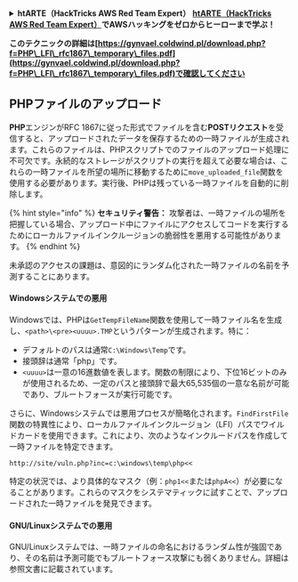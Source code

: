 <details>

<summary><strong>htARTE（HackTricks AWS Red Team Expert）</strong> <a href="https://training.hacktricks.xyz/courses/arte"><strong>htARTE（HackTricks AWS Red Team Expert）</strong></a><strong>でAWSハッキングをゼロからヒーローまで学ぶ！</strong></summary>

HackTricksをサポートする他の方法：

- **HackTricksで企業を宣伝したい**または**HackTricksをPDFでダウンロードしたい**場合は、[**SUBSCRIPTION PLANS**](https://github.com/sponsors/carlospolop)をチェックしてください！
- [**公式PEASS＆HackTricksスワッグ**](https://peass.creator-spring.com)を入手する
- [**The PEASS Family**](https://opensea.io/collection/the-peass-family)を発見し、独占的な[**NFTs**](https://opensea.io/collection/the-peass-family)のコレクションを見つける
- 💬 [**Discordグループ**](https://discord.gg/hRep4RUj7f)または[**telegramグループ**](https://t.me/peass)に**参加**するか、**Twitter** 🐦 [**@carlospolopm**](https://twitter.com/hacktricks_live)を**フォロー**する
- **ハッキングテクニックを共有するために、[**HackTricks**](https://github.com/carlospolop/hacktricks)と[**HackTricks Cloud**](https://github.com/carlospolop/hacktricks-cloud)のGitHubリポジトリにPRを提出してください。**

</details>

**このテクニックの詳細は[https://gynvael.coldwind.pl/download.php?f=PHP\_LFI\_rfc1867\_temporary\_files.pdf](https://gynvael.coldwind.pl/download.php?f=PHP\_LFI\_rfc1867\_temporary\_files.pdf)で確認してください**

## **PHPファイルのアップロード**

**PHP**エンジンがRFC 1867に従った形式でファイルを含む**POSTリクエスト**を受信すると、アップロードされたデータを保存するための一時ファイルが生成されます。これらのファイルは、PHPスクリプトでのファイルのアップロード処理に不可欠です。永続的なストレージがスクリプトの実行を超えて必要な場合は、これらの一時ファイルを所望の場所に移動するために`move_uploaded_file`関数を使用する必要があります。実行後、PHPは残っている一時ファイルを自動的に削除します。

{% hint style="info" %}
**セキュリティ警告：** 攻撃者は、一時ファイルの場所を把握している場合、アップロード中にファイルにアクセスしてコードを実行するためにローカルファイルインクルージョンの脆弱性を悪用する可能性があります。
{% endhint %}

未承認のアクセスの課題は、意図的にランダム化された一時ファイルの名前を予測することにあります。

#### Windowsシステムでの悪用

Windowsでは、PHPは`GetTempFileName`関数を使用して一時ファイル名を生成し、`<path>\<pre><uuuu>.TMP`というパターンが生成されます。特に：

- デフォルトのパスは通常`C:\Windows\Temp`です。
- 接頭辞は通常「php」です。
- `<uuuu>`は一意の16進数値を表します。関数の制限により、下位16ビットのみが使用されるため、一定のパスと接頭辞で最大65,535個の一意な名前が可能であり、ブルートフォースが実行可能です。

さらに、Windowsシステムでは悪用プロセスが簡略化されます。`FindFirstFile`関数の特異性により、ローカルファイルインクルージョン（LFI）パスでワイルドカードを使用できます。これにより、次のようなインクルードパスを作成して一時ファイルを特定できます。
```
http://site/vuln.php?inc=c:\windows\temp\php<<
```
特定の状況では、より具体的なマスク（例：`php1<<`または`phpA<<`）が必要になることがあります。これらのマスクをシステマティックに試すことで、アップロードされた一時ファイルを発見できます。

#### GNU/Linuxシステムでの悪用

GNU/Linuxシステムでは、一時ファイルの命名におけるランダム性が強固であり、その名前は予測可能でもブルートフォース攻撃にも弱くありません。詳細は参照文書に記載されています。
